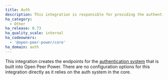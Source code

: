 ```yaml
---
title: Auth
description: This integration is responsible for providing the authentication endpoints.
ha_category:
  - Other
ha_release: 0.73
ha_quality_scale: internal
ha_codeowners:
  - '@open-peer-power/core'
ha_domain: auth
---
```


This integration creates the endpoints for the [authentication system](/docs/authentication/) that is built into Open Peer Power.
There are no configuration options for this integration directly as it relies on the auth system in the core.
